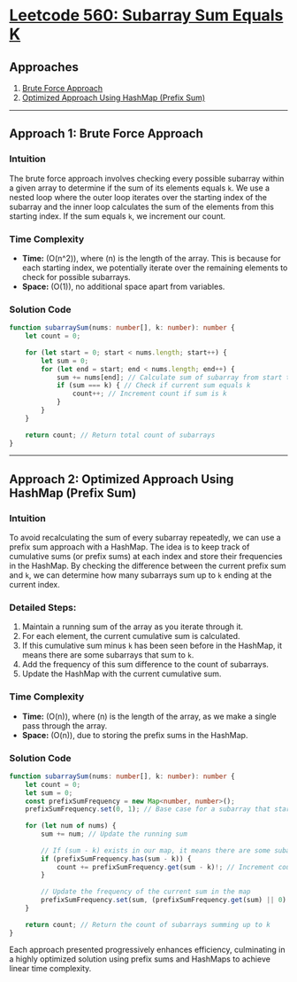 # [Leetcode 560: Subarray Sum Equals K](https://leetcode.com/problems/subarray-sum-equals-k/)

## Approaches
1. [Brute Force Approach](#approach-1-brute-force-approach)
2. [Optimized Approach Using HashMap (Prefix Sum)](#approach-2-optimized-approach-using-hashmap-prefix-sum)

---

## Approach 1: Brute Force Approach

### Intuition
The brute force approach involves checking every possible subarray within a given array to determine if the sum of its elements equals `k`. We use a nested loop where the outer loop iterates over the starting index of the subarray and the inner loop calculates the sum of the elements from this starting index. If the sum equals `k`, we increment our count.

### Time Complexity
- **Time:** \(O(n^2)\), where \(n\) is the length of the array. This is because for each starting index, we potentially iterate over the remaining elements to check for possible subarrays.
- **Space:** \(O(1)\), no additional space apart from variables.

### Solution Code
```typescript
function subarraySum(nums: number[], k: number): number {
    let count = 0;
    
    for (let start = 0; start < nums.length; start++) {
        let sum = 0;
        for (let end = start; end < nums.length; end++) {
            sum += nums[end]; // Calculate sum of subarray from start to end
            if (sum === k) { // Check if current sum equals k
                count++; // Increment count if sum is k
            }
        }
    }
    
    return count; // Return total count of subarrays
}
```

---

## Approach 2: Optimized Approach Using HashMap (Prefix Sum)

### Intuition
To avoid recalculating the sum of every subarray repeatedly, we can use a prefix sum approach with a HashMap. The idea is to keep track of cumulative sums (or prefix sums) at each index and store their frequencies in the HashMap. By checking the difference between the current prefix sum and `k`, we can determine how many subarrays sum up to `k` ending at the current index.

### Detailed Steps:
1. Maintain a running sum of the array as you iterate through it.
2. For each element, the current cumulative sum is calculated.
3. If this cumulative sum minus `k` has been seen before in the HashMap, it means there are some subarrays that sum to `k`.
4. Add the frequency of this sum difference to the count of subarrays.
5. Update the HashMap with the current cumulative sum.

### Time Complexity
- **Time:** \(O(n)\), where \(n\) is the length of the array, as we make a single pass through the array.
- **Space:** \(O(n)\), due to storing the prefix sums in the HashMap.

### Solution Code
```typescript
function subarraySum(nums: number[], k: number): number {
    let count = 0;
    let sum = 0;
    const prefixSumFrequency = new Map<number, number>();
    prefixSumFrequency.set(0, 1); // Base case for a subarray that starts from the beginning
    
    for (let num of nums) {
        sum += num; // Update the running sum
        
        // If (sum - k) exists in our map, it means there are some subarrays which sum up to 'k'
        if (prefixSumFrequency.has(sum - k)) {
            count += prefixSumFrequency.get(sum - k)!; // Increment count by the frequency of the needed sum
        }
        
        // Update the frequency of the current sum in the map
        prefixSumFrequency.set(sum, (prefixSumFrequency.get(sum) || 0) + 1);
    }
    
    return count; // Return the count of subarrays summing up to k
}
```

Each approach presented progressively enhances efficiency, culminating in a highly optimized solution using prefix sums and HashMaps to achieve linear time complexity.

